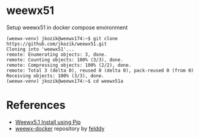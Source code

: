 # weewx51
Setup weewx51 in docker compose environment
```
(weewx-venv) jkozik@weewx174:~$ git clone https://github.com/jkozik/weewx51.git
Cloning into 'weewx51'...
remote: Enumerating objects: 3, done.
remote: Counting objects: 100% (3/3), done.
remote: Compressing objects: 100% (2/2), done.
remote: Total 3 (delta 0), reused 0 (delta 0), pack-reused 0 (from 0)
Receiving objects: 100% (3/3), done.
(weewx-venv) jkozik@weewx174:~$ cd weewx51a
```
# References
- [Weewx5.1 Install using Pip](https://weewx.com/docs/5.1/quickstarts/pip/)
- [weewx-docker](https://github.com/felddy/weewx-docker) repository by [felddy](https://github.com/felddy)
